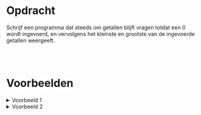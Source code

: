 # <b>Opdracht</b>
Schrijf een programma dat steeds om getallen blijft vragen totdat een 0 wordt ingevoerd, en vervolgens het kleinste en grootste van de ingevoerde getallen weergeeft.

<br>
<br>

# <b>Voorbeelden</b>

<details markdown="1"><summary>Voorbeeld 1</summary>
### Invoer
```console?lang=python
74
65
68
60
51
49
45
34
36
48
47
0
```

### Uitvoer
```console?lang=python
Het kleinste van de getallen is 34, en het grootste is 74.
```
</details>

<details markdown="1"><summary>Voorbeeld 2</summary>
### Invoer
```console?lang=python
21
26
30
20
0
```

### Uitvoer
```console?lang=python
Het kleinste van de getallen is 20, en het grootste is 30.
```
</details>